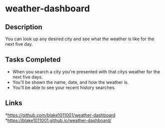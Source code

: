 # weather-dashboard

## Description 
You can look up any desired city and see what the weather is like for the next five day.

## Tasks Completed 
* When you search a city you're presented with that citys weather for the next five days.
* You'll be shown the name, date, and how the weather is.
* You'll be able to see your recent history searches.

## Links 
*https://github.com/blake1011001/weather-dashboard
*https://blake1011001.github.io/weather-dashboard/